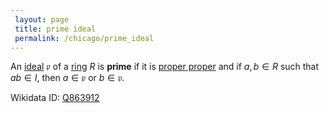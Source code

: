 ```yaml
---
 layout: page
 title: prime ideal
 permalink: /chicago/prime_ideal
---
```

An [ideal](https://mathgloss.github.io/MathGloss/chicago/ring_ideal) $\mathfrak p$ of a [ring](https://mathgloss.github.io/MathGloss/chicago/ring) $R$ is **prime** if it is [proper proper](https://mathgloss.github.io/MathGloss/chicago/proper_###########proper) and if $a,b\in R$ such that $ab \in I$, then $a\in \mathfrak p$ or $b\in \mathfrak p$. 

Wikidata ID: [Q863912](https://www.wikidata.org/wiki/Q863912)